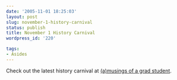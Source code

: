 ```yaml
---
date: '2005-11-01 18:25:03'
layout: post
slug: november-1-history-carnival
status: publish
title: November 1 History Carnival
wordpress_id: '220'

tags:
- Asides
---
```


Check out the latest history carnival at [(a)musings of a grad student](http://rebecca-goetz.blogspot.com/2005/11/welcome-to-history-carnival-nineteenth.html). 
